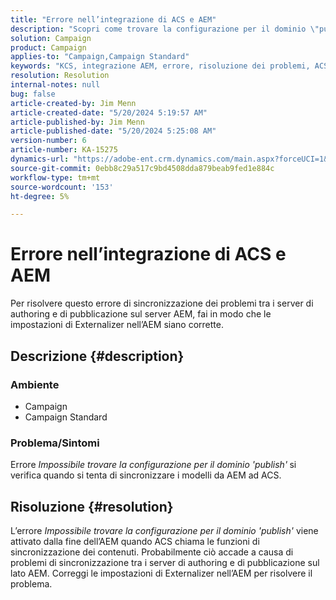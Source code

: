 ```yaml
---
title: "Errore nell’integrazione di ACS e AEM"
description: "Scopri come trovare la configurazione per il dominio \"publish\" si verifica quando si tenta di sincronizzare i modelli da Adobe Experience Manager (AEM) ad Adobe Campaign Standard (ACS)."
solution: Campaign
product: Campaign
applies-to: "Campaign,Campaign Standard"
keywords: "KCS, integrazione AEM, errore, risoluzione dei problemi, ACS, Adobe Experience Manager, Adobe Campaign Standard"
resolution: Resolution
internal-notes: null
bug: false
article-created-by: Jim Menn
article-created-date: "5/20/2024 5:19:57 AM"
article-published-by: Jim Menn
article-published-date: "5/20/2024 5:25:08 AM"
version-number: 6
article-number: KA-15275
dynamics-url: "https://adobe-ent.crm.dynamics.com/main.aspx?forceUCI=1&pagetype=entityrecord&etn=knowledgearticle&id=f4fb3493-6816-ef11-9f8a-6045bd006268"
source-git-commit: 0ebb8c29a517c9bd4508dda879beab9fed1e884c
workflow-type: tm+mt
source-wordcount: '153'
ht-degree: 5%

---
```


# Errore nell’integrazione di ACS e AEM


Per risolvere questo errore di sincronizzazione dei problemi tra i server di authoring e di pubblicazione sul server AEM, fai in modo che le impostazioni di Externalizer nell’AEM siano corrette.

## Descrizione {#description}


### <b>Ambiente</b>

- Campaign
- Campaign Standard




### <b>Problema/Sintomi</b>

Errore *Impossibile trovare la configurazione per il dominio &#39;publish&#39;<b>* </b>si verifica<b> </b>quando si tenta di sincronizzare i modelli da AEM ad ACS.


## Risoluzione {#resolution}


L’errore *Impossibile trovare la configurazione per il dominio &#39;publish&#39;* viene attivato dalla fine dell’AEM quando ACS chiama le funzioni di sincronizzazione dei contenuti. Probabilmente ciò accade a causa di problemi di sincronizzazione tra i server di authoring e di pubblicazione sul lato AEM. Correggi le impostazioni di Externalizer nell’AEM per risolvere il problema.


